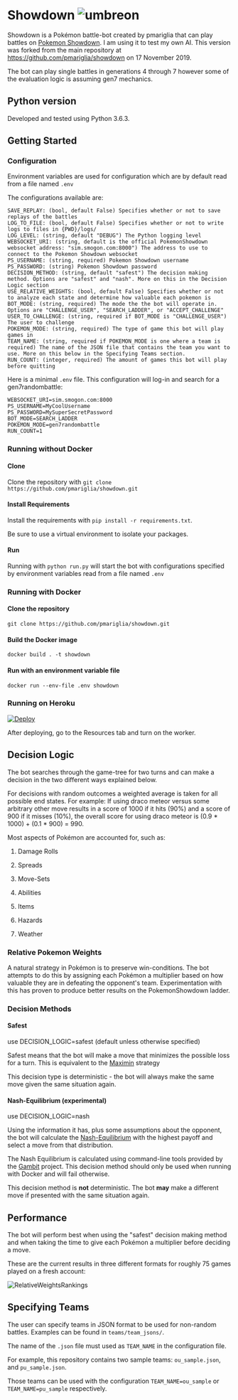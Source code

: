 # Showdown  ![umbreon](https://play.pokemonshowdown.com/sprites/xyani/umbreon.gif)
Showdown is a Pokémon battle-bot created by pmariglia that can play battles on [Pokemon Showdown](https://pokemonshowdown.com/). I am using it to test my own AI. This version was forked from the main repository at https://github.com/pmariglia/showdown on 17 November 2019.

The bot can play single battles in generations 4 through 7 however some of the evaluation logic is assuming gen7 mechanics.

## Python version
Developed and tested using Python 3.6.3.

## Getting Started


### Configuration
Environment variables are used for configuration which are by default read from a file named `.env`

The configurations available are:
```
SAVE_REPLAY: (bool, default False) Specifies whether or not to save replays of the battles
LOG_TO_FILE: (bool, default False) Specifies whether or not to write logs to files in {PWD}/logs/
LOG_LEVEL: (string, default "DEBUG") The Python logging level 
WEBSOCKET_URI: (string, default is the official PokemonShowdown websocket address: "sim.smogon.com:8000") The address to use to connect to the Pokemon Showdown websocket 
PS_USERNAME: (string, required) Pokemon Showdown username
PS_PASSWORD: (string) Pokemon Showdown password
DECISION_METHOD: (string, default "safest") The decision making method. Options are "safest" and "nash". More on this in the Decision Logic section
USE_RELATIVE_WEIGHTS: (bool, default False) Specifies whether or not to analyze each state and determine how valuable each pokemon is 
BOT_MODE: (string, required) The mode the the bot will operate in. Options are "CHALLENGE_USER", "SEARCH_LADDER", or "ACCEPT_CHALLENGE"
USER_TO_CHALLENGE: (string, required if BOT_MODE is "CHALLENGE_USER") The user to challenge
POKEMON_MODE: (string, required) The type of game this bot will play games in
TEAM_NAME: (string, required if POKEMON_MODE is one where a team is required) The name of the JSON file that contains the team you want to use. More on this below in the Specifying Teams section.
RUN_COUNT: (integer, required) The amount of games this bot will play before quitting
```

Here is a minimal `.env` file. This configuration will log-in and search for a gen7randombattle:
```
WEBSOCKET_URI=sim.smogon.com:8000
PS_USERNAME=MyCoolUsername
PS_PASSWORD=MySuperSecretPassword
BOT_MODE=SEARCH_LADDER
POKEMON_MODE=gen7randombattle
RUN_COUNT=1
```

### Running without Docker

#### Clone

Clone the repository with `git clone https://github.com/pmariglia/showdown.git`

#### Install Requirements

Install the requirements with `pip install -r requirements.txt`.

Be sure to use a virtual environment to isolate your packages.

#### Run
Running with `python run.py` will start the bot with configurations specified by environment variables read from a file named `.env`

### Running with Docker

#### Clone the repository
`git clone https://github.com/pmariglia/showdown.git`

#### Build the Docker image
`docker build . -t showdown`

#### Run with an environment variable file
`docker run --env-file .env showdown`

### Running on Heroku

[![Deploy](https://www.herokucdn.com/deploy/button.svg)](https://heroku.com/deploy)

After deploying, go to the Resources tab and turn on the worker.

## Decision Logic

The bot searches through the game-tree for two turns and can make a decision in the two different ways explained below.

For decisions with random outcomes a weighted average is taken for all possible end states.
For example: If using draco meteor versus some arbitrary other move results in a score of 1000 if it hits (90%) and a score of 900 if it misses (10%), the overall score for using
draco meteor is (0.9 * 1000) + (0.1 * 900) = 990.

Most aspects of Pokémon are accounted for, such as:

1. Damage Rolls

2. Spreads

3. Move-Sets

4. Abilities

5. Items

6. Hazards

7. Weather

### Relative Pokemon Weights

A natural strategy in Pokémon is to preserve win-conditions.
The bot attempts to do this by assigning each Pokémon a multiplier based on how valuable they are in defeating the opponent's team.
Experimentation with this has proven to produce better results on the PokemonShowdown ladder.

### Decision Methods

#### Safest
use DECISION_LOGIC=safest (default unless otherwise specified)

Safest means that the bot will make a move that minimizes the possible loss for a turn.
This is equivalent to the [Maximin](https://en.wikipedia.org/wiki/Minimax#Maximin) strategy

This decision type is deterministic - the bot will always make the same move given the same situation again.

#### Nash-Equilibrium (experimental)
use DECISION_LOGIC=nash

Using the information it has, plus some assumptions about the opponent, the bot will calculate the [Nash-Equilibrium](https://en.wikipedia.org/wiki/Nash_equilibrium) with the highest payoff
and select a move from that distribution.

The Nash Equilibrium is calculated using command-line tools provided by the [Gambit](http://www.gambit-project.org/) project.
This decision method should only be used when running with Docker and will fail otherwise.

This decision method is **not** deterministic. The bot **may** make a different move if presented with the same situation again.

## Performance

The bot will perform best when using the "safest" decision making method
and when taking the time to give each Pokémon a multiplier before deciding a move.

These are the current results in three different formats for roughly 75 games played on a fresh account:

![RelativeWeightsRankings](https://i.imgur.com/eNpIlVg.png)

## Specifying Teams
The user can specify teams in JSON format to be used for non-random battles. Examples can be found in `teams/team_jsons/`.

The name of the `.json` file must used as `TEAM_NAME` in the configuration file.

For example, this repository contains two sample teams: `ou_sample.json`, and `pu_sample.json`.

Those teams can be used with the configuration `TEAM_NAME=ou_sample` or `TEAM_NAME=pu_sample` respectively.
